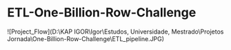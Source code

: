 # ETL-One-Billion-Row-Challenge

![Project_Flow](D:\KAP IGOR\Igor\Estudos, Universidade, Mestrado\Projetos Jornada\One-Billion-Row-Challenge\ETL_pipeline.JPG)

